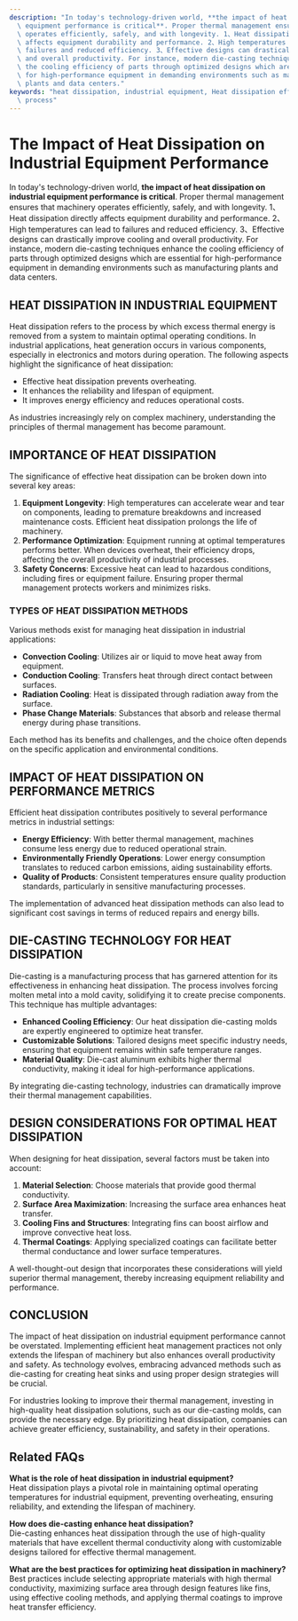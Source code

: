 ```yaml
---
description: "In today's technology-driven world, **the impact of heat dissipation on industrial\
  \ equipment performance is critical**. Proper thermal management ensures that machinery\
  \ operates efficiently, safely, and with longevity. 1、Heat dissipation directly\
  \ affects equipment durability and performance. 2、High temperatures can lead to\
  \ failures and reduced efficiency. 3、Effective designs can drastically improve cooling\
  \ and overall productivity. For instance, modern die-casting techniques enhance\
  \ the cooling efficiency of parts through optimized designs which are essential\
  \ for high-performance equipment in demanding environments such as manufacturing\
  \ plants and data centers."
keywords: "heat dissipation, industrial equipment, Heat dissipation efficiency, Die casting\
  \ process"
---
```

# The Impact of Heat Dissipation on Industrial Equipment Performance

In today's technology-driven world, **the impact of heat dissipation on industrial equipment performance is critical**. Proper thermal management ensures that machinery operates efficiently, safely, and with longevity. 1、Heat dissipation directly affects equipment durability and performance. 2、High temperatures can lead to failures and reduced efficiency. 3、Effective designs can drastically improve cooling and overall productivity. For instance, modern die-casting techniques enhance the cooling efficiency of parts through optimized designs which are essential for high-performance equipment in demanding environments such as manufacturing plants and data centers.

## HEAT DISSIPATION IN INDUSTRIAL EQUIPMENT

Heat dissipation refers to the process by which excess thermal energy is removed from a system to maintain optimal operating conditions. In industrial applications, heat generation occurs in various components, especially in electronics and motors during operation. The following aspects highlight the significance of heat dissipation:

- Effective heat dissipation prevents overheating.
- It enhances the reliability and lifespan of equipment.
- It improves energy efficiency and reduces operational costs.

As industries increasingly rely on complex machinery, understanding the principles of thermal management has become paramount. 

## IMPORTANCE OF HEAT DISSIPATION

The significance of effective heat dissipation can be broken down into several key areas:

1. **Equipment Longevity**: High temperatures can accelerate wear and tear on components, leading to premature breakdowns and increased maintenance costs. Efficient heat dissipation prolongs the life of machinery.
2. **Performance Optimization**: Equipment running at optimal temperatures performs better. When devices overheat, their efficiency drops, affecting the overall productivity of industrial processes.
3. **Safety Concerns**: Excessive heat can lead to hazardous conditions, including fires or equipment failure. Ensuring proper thermal management protects workers and minimizes risks.

### TYPES OF HEAT DISSIPATION METHODS

Various methods exist for managing heat dissipation in industrial applications:

- **Convection Cooling**: Utilizes air or liquid to move heat away from equipment.
- **Conduction Cooling**: Transfers heat through direct contact between surfaces.
- **Radiation Cooling**: Heat is dissipated through radiation away from the surface.
- **Phase Change Materials**: Substances that absorb and release thermal energy during phase transitions.

Each method has its benefits and challenges, and the choice often depends on the specific application and environmental conditions.

## IMPACT OF HEAT DISSIPATION ON PERFORMANCE METRICS

Efficient heat dissipation contributes positively to several performance metrics in industrial settings:

- **Energy Efficiency**: With better thermal management, machines consume less energy due to reduced operational strain.
- **Environmentally Friendly Operations**: Lower energy consumption translates to reduced carbon emissions, aiding sustainability efforts.
- **Quality of Products**: Consistent temperatures ensure quality production standards, particularly in sensitive manufacturing processes.

The implementation of advanced heat dissipation methods can also lead to significant cost savings in terms of reduced repairs and energy bills.

## DIE-CASTING TECHNOLOGY FOR HEAT DISSIPATION

Die-casting is a manufacturing process that has garnered attention for its effectiveness in enhancing heat dissipation. The process involves forcing molten metal into a mold cavity, solidifying it to create precise components. This technique has multiple advantages:

- **Enhanced Cooling Efficiency**: Our heat dissipation die-casting molds are expertly engineered to optimize heat transfer.
- **Customizable Solutions**: Tailored designs meet specific industry needs, ensuring that equipment remains within safe temperature ranges.
- **Material Quality**: Die-cast aluminum exhibits higher thermal conductivity, making it ideal for high-performance applications.

By integrating die-casting technology, industries can dramatically improve their thermal management capabilities.

## DESIGN CONSIDERATIONS FOR OPTIMAL HEAT DISSIPATION

When designing for heat dissipation, several factors must be taken into account:

1. **Material Selection**: Choose materials that provide good thermal conductivity.
2. **Surface Area Maximization**: Increasing the surface area enhances heat transfer.
3. **Cooling Fins and Structures**: Integrating fins can boost airflow and improve convective heat loss.
4. **Thermal Coatings**: Applying specialized coatings can facilitate better thermal conductance and lower surface temperatures.

A well-thought-out design that incorporates these considerations will yield superior thermal management, thereby increasing equipment reliability and performance.

## CONCLUSION

The impact of heat dissipation on industrial equipment performance cannot be overstated. Implementing efficient heat management practices not only extends the lifespan of machinery but also enhances overall productivity and safety. As technology evolves, embracing advanced methods such as die-casting for creating heat sinks and using proper design strategies will be crucial. 

For industries looking to improve their thermal management, investing in high-quality heat dissipation solutions, such as our die-casting molds, can provide the necessary edge. By prioritizing heat dissipation, companies can achieve greater efficiency, sustainability, and safety in their operations.

## Related FAQs

**What is the role of heat dissipation in industrial equipment?**  
Heat dissipation plays a pivotal role in maintaining optimal operating temperatures for industrial equipment, preventing overheating, ensuring reliability, and extending the lifespan of machinery.

**How does die-casting enhance heat dissipation?**  
Die-casting enhances heat dissipation through the use of high-quality materials that have excellent thermal conductivity along with customizable designs tailored for effective thermal management.

**What are the best practices for optimizing heat dissipation in machinery?**  
Best practices include selecting appropriate materials with high thermal conductivity, maximizing surface area through design features like fins, using effective cooling methods, and applying thermal coatings to improve heat transfer efficiency.
